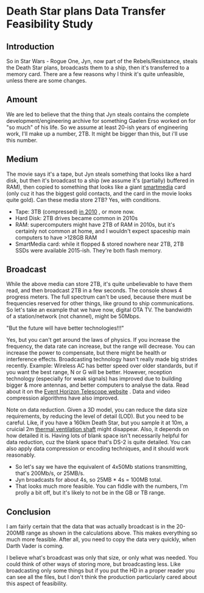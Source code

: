 # Death Star plans Data Transfer Feasibility Study

Introduction
---
So in Star Wars - Rogue One, Jyn, now part of the Rebels/Resistance, steals the Death Star plans, broadcasts them to a ship, then it's transferred to a memory card. There are a few reasons why I think it's quite unfeasible, unless there are some changes.

Amount
---
We are led to believe that the thing that Jyn steals contains the complete development/engineering archive for something Gaelen Erso worked on for "so much" of his life. So we assume at least 20-ish years of engineering work, I'll make up a number, 2TB. It might be bigger than this, but i'll use this number.

Medium
---
The movie says it's a tape, but Jyn steals something that looks like a hard disk, but then it's broadcast to a ship (we assume it's (partially) buffered in RAM), then copied to something that looks like a giant [smartmedia](https://en.wikipedia.org/wiki/SmartMedia) card (only cuz it has the biggest gold contacts, and the card in the movie looks quite gold). Can these media store 2TB? Yes, with conditions.

- Tape: 3TB (compressed) [in 2010](https://en.wikipedia.org/wiki/Linear_Tape-Open#Generations) , or more now.
- Hard Disk: 2TB drives became common in 2010s
- RAM: supercomputers might have 2TB of RAM in 2010s, but it's certainly not common at home, and I wouldn't expect spaceship main computers to have >128GB RAM
- SmartMedia card: while it flopped & stored nowhere near 2TB, 2TB SSDs were available 2015-ish. They're both flash memory.

Broadcast
---
While the above media can store 2TB, it's quite unbelievable to have them read, and then broadcast 2TB in a few seconds. The console shows 4 progress meters. The full spectrum can't be used, because there must be frequencies reserved for other things, like ground to ship communications. So let's take an example that we have now, digital OTA TV. The bandwidth of a station/network (not channel), might be 50Mbps.

"But the future will have better technologies!!!"

Yes, but you can't get around the laws of physics. If you increase the frequency, the data rate can increase, but the range will decrease. You can increase the power to compensate, but there might be health or interference effects. Broadcasting technology hasn't really made big strides recently. Example: Wireless AC has better speed over older standards, but if you want the best range, N or G will be better. However, reception technology (especially for weak signals) has improved due to building bigger & more antennas, and better computers to analyse the data. Read about it on the [Event Horizon Telescope website](https://eventhorizontelescope.org) . Data and video compression algorithms have also improved.

Note on data reduction. Given a 3D model, you can reduce the data size requirements, by reducing the level of detail (LOD). But you need to be careful. Like, if you have a 160km Death Star, but you sample it at 10m, a cruicial 2m [thermal ventilation shaft](https://starwars.fandom.com/wiki/Thermal_exhaust_port) might disappear. Also, it depends on how detailed it is. Having lots of blank space isn't necessarily helpful for data reduction, cuz the blank space that's DS-2 is quite detailed. You can also apply data compression or encoding techniques, and it should work reasonably.

- So let's say we have the equivalent of 4x50Mb stations transmitting, that's 200Mb/s, or 25MB/s.
- Jyn broadcasts for about 4s, so 25MB * 4s = 100MB total.
- That looks much more feasible. You can fiddle with the numbers, I'm prolly a bit off, but it's likely to not be in the GB or TB range.

Conclusion
---

I am fairly certain that the data that was actually broadcast is in the 20-200MB range as shown in the calculations above. This makes everything so much more feasible. After all, you need to copy the data very quickly, when Darth Vader is coming.

I believe what's broadcast was only that size, or only what was needed. You could think of other ways of storing more, but broadcasting less. Like broadcasting only some things but if you put the HD in a proper reader you can see all the files, but I don't think the production particularly cared about this aspect of feasibility.